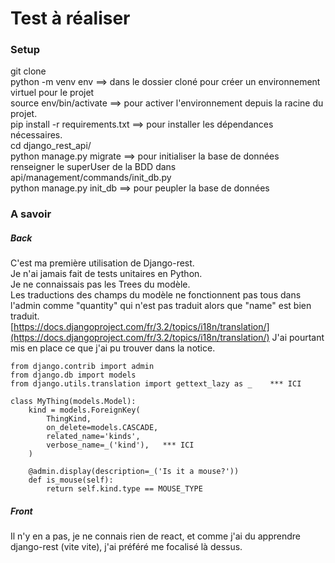 # Test à réaliser

### Setup

git clone  
python -m venv env ==> dans le dossier cloné pour créer un environnement virtuel pour le projet  
source env/bin/activate ==> pour activer l'environnement depuis la racine du projet.  
pip install -r requirements.txt ==> pour installer les dépendances nécessaires.  
cd django_rest_api/  
python manage.py migrate ==> pour initialiser la base de données  
renseigner le superUser de la BDD dans api/management/commands/init_db.py  
python manage.py init_db ==> pour peupler la base de données

### A savoir

##### Back

C'est ma première utilisation de Django-rest.  
Je n'ai jamais fait de tests unitaires en Python.  
Je ne connaissais pas les Trees du modèle.  
Les traductions des champs du modèle ne fonctionnent pas tous dans l'admin comme "quantity" qui n'est pas traduit alors que "name" est bien traduit.  
[https://docs.djangoproject.com/fr/3.2/topics/i18n/translation/](https://docs.djangoproject.com/fr/3.2/topics/i18n/translation/)
J'ai pourtant mis en place ce que j'ai pu trouver dans la notice.

```
from django.contrib import admin
from django.db import models
from django.utils.translation import gettext_lazy as _    *** ICI

class MyThing(models.Model):
    kind = models.ForeignKey(
        ThingKind,
        on_delete=models.CASCADE,
        related_name='kinds',
        verbose_name=_('kind'),   *** ICI
    )

    @admin.display(description=_('Is it a mouse?'))
    def is_mouse(self):
        return self.kind.type == MOUSE_TYPE
```

##### Front

Il n'y en a pas, je ne connais rien de react, et comme j'ai du apprendre django-rest (vite vite), j'ai préféré me focalisé là dessus.
